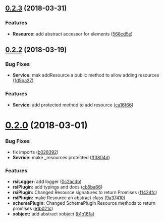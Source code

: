 <a name="0.2.3"></a>
## [0.2.3](https://github.com/wzr1337/rsi.core/compare/0.2.2...v0.2.3) (2018-03-31)


### Features

* **Resource:** add abstract accessor for elements ([568cd5e](https://github.com/wzr1337/rsi.core/commit/568cd5e))



<a name="0.2.2"></a>
## [0.2.2](https://github.com/wzr1337/rsi.core/compare/0.2.0...0.2.2) (2018-03-19)


### Bug Fixes

* **Service:** mak addResource  a public method to allow adding resources ([1d5ba27](https://github.com/wzr1337/rsi.core/commit/1d5ba27))


### Features

* **Service:** add protected method to add resource ([ca16f66](https://github.com/wzr1337/rsi.core/commit/ca16f66))



<a name="0.2.0"></a>
# [0.2.0](https://github.com/wzr1337/rsi.core/compare/0c2acdb...0.2.0) (2018-03-01)


### Bug Fixes

* fix imports ([b028392](https://github.com/wzr1337/rsi.core/commit/b028392))
* **Sevrice:** make _resources protected ([ff3804d](https://github.com/wzr1337/rsi.core/commit/ff3804d))


### Features

* **rsiLogger:** add logger ([0c2acdb](https://github.com/wzr1337/rsi.core/commit/0c2acdb))
* **rsiPlugin:** add typings and docs ([cb5ba66](https://github.com/wzr1337/rsi.core/commit/cb5ba66))
* **rsiPlugin:** Changed Resource signatures to return Promises ([f1424fc](https://github.com/wzr1337/rsi.core/commit/f1424fc))
* **rsiPlugin:** make Resource an abstract class ([9a37410](https://github.com/wzr1337/rsi.core/commit/9a37410))
* **schemaPlugin:** Changed SchemaPlugin Resource methods to return promises ([e1b021c](https://github.com/wzr1337/rsi.core/commit/e1b021c))
* **xobject:** add abstract xobject ([b1b161a](https://github.com/wzr1337/rsi.core/commit/b1b161a))



